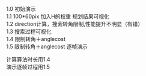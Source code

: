 1.0   初始演示  
1.1   100*60pix  加入H的权重 规划结果可视化  
1.2   direction计算，搜索转角限制,性能提升不明显（有错）  
1.3   搜索过程可视化　  
1.4   限制转角＋anglecost   
1.5   限制转角＋anglecost  逐帧演示  




计算算法时长用1.4  
演示逐帧过程用1.5  
